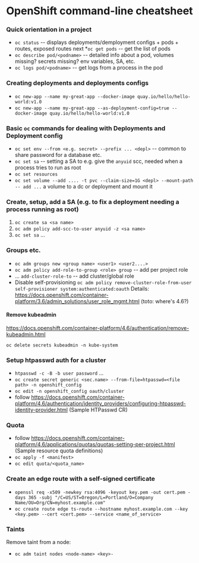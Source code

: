 # OpenShift command-line cheatsheet

### Quick orientation in a project

 * `oc status` -- displays deployments/demployment configs + pods + routes, exposed routes
next
 *`oc get pods` -- get the list of pods
 * `oc describe pod/<podname>` -- detailed info about a pod, volumes missing? secrets missing? env variables, SA, etc.
 * `oc logs pod/<podname>` -- get logs from a process in the pod

### Creating deployments and deployments configs
 * `oc new-app --name my-great-app --docker-image quay.io/hello/hello-world:v1.0`
 * `oc new-app --name my-great-app --as-deployment-config=true --docker-image quay.io/hello/hello-world:v1.0`

### Basic `oc` commands for dealing with Deployments and Deployment config

 * `oc set env --from <e.g. secret> --prefix ... <depl>` -- common to share password for a database etc.
 * `oc set sa` -- setting a SA to e.g. give the `anyuid` scc, needed when a process tries to run as root
 * `oc set resources`
 * `oc set volume --add .... -t pvc --claim-size=1G <depl> --mount-path -- add ...` a volume to a dc or deployment and mount it

### Create, setup, add a SA (e.g. to fix a deployment needing a process running as root)
 1. `oc create sa <sa name>`
 1. `oc adm policy add-scc-to-user anyuid -z <sa name>`
 1. `oc set sa` ...

### Groups etc.
 * `oc adm groups new <group name> <user1> <user2....>`
 * `oc adm policy add-role-to-group <role> group` -- add per project role
 * ... `add-cluster-role-to` -- add cluster/global role
 * Disable self-provisioning `oc adm policy remove-cluster-role-from-user self-provisioner system:authenticated:oauth`
Details: https://docs.openshift.com/container-platform/3.6/admin_solutions/user_role_mgmt.html (toto: where's 4.6?)

#### Remove kubeadmin

https://docs.openshift.com/container-platform/4.6/authentication/remove-kubeadmin.html

`oc delete secrets kubeadmin -n kube-system`

### Setup htpasswd auth for a cluster
 * `htpasswd -c -B -b user password` ...
 * `oc create secret generic <sec.name> --from-file=htpasswd=<file path> -n openshift_config`
 * `oc edit -n openshift_config oauth/cluster`
 * follow https://docs.openshift.com/container-platform/4.6/authentication/identity_providers/configuring-htpasswd-identity-provider.html (Sample HTPasswd CR)

### Quota
 * follow https://docs.openshift.com/container-platform/4.6/applications/quotas/quotas-setting-per-project.html (Sample resource quota definitions)
 * `oc apply -f <manifest>`
 * `oc edit quota/<quota_name>`
 
### Create an edge route with a self-signed certificate
 * `openssl req -x509 -newkey rsa:4096 -keyout key.pem -out cert.pem -days 365 -subj "/C=US/ST=Oregon/L=Portland/O=Company Name/OU=Org/CN=myhost.example.com"`
 * `oc create route edge ts-route --hostname myhost.example.com --key <key.pem> --cert <cert.pem> --service <name_of_service>`


### Taints
 Remove taint from a node:
* `oc adm taint nodes <node-name> <key>-`
